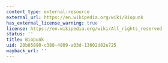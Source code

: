 ```yaml
---
content_type: external-resource
external_url: https://en.wikipedia.org/wiki/Biopunk
has_external_license_warning: true
license: https://en.wikipedia.org/wiki/All_rights_reserved
status: ''
title: Biopunk
uid: 20b85890-c388-4809-a03d-13602d82e725
wayback_url: ''
---
```

